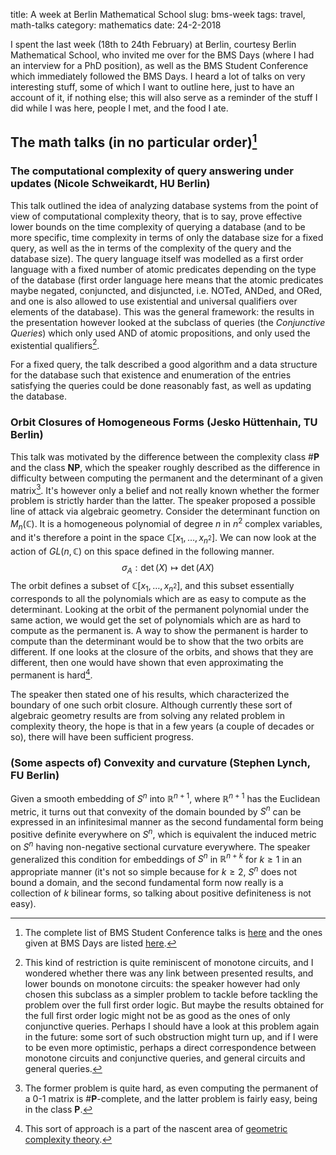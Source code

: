 title: A week at Berlin Mathematical School
slug: bms-week
tags: travel, math-talks
category: mathematics
date: 24-2-2018

I spent the last week (18th to 24th February) at Berlin, courtesy Berlin Mathematical School,
who invited me over for the BMS Days (where I had an interview for a PhD position), as well
as the BMS Student Conference which immediately followed the BMS Days. I heard a lot of talks
on very interesting stuff, some of which I want to outline here, just to have an account of it,
if nothing else; this will also serve as a reminder of the stuff I did while I was here, people
I met, and the food I ate.

## The math talks (in no particular order)[^1]

### The computational complexity of query answering under updates (Nicole Schweikardt, HU Berlin)
This talk outlined the idea of analyzing database systems from the point of view
of computational complexity theory, that is to say, prove effective lower bounds on
the time complexity of querying a database (and to be more specific, time complexity
in terms of only the database size for a fixed query, as well as the in terms of the
complexity of the query and the database size). The query language itself was modelled as
a first order language with a fixed number of atomic predicates depending on the type 
of the database (first order language here means that the atomic predicates maybe negated,
conjuncted, and disjuncted, i.e. NOTed, ANDed, and ORed, and one is also allowed to use
existential and universal qualifiers over elements of the database). This was the general
framework: the results in the presentation however looked at the subclass of queries
(the *Conjunctive Queries*) which
only used AND of atomic propositions, and only used the existential qualifiers[^2].

For a fixed query, the talk described a good algorithm and a data structure for the
database such that existence and enumeration of the entries satisfying the queries could
be done reasonably fast, as well as updating the database. 

### Orbit Closures of Homogeneous Forms (Jesko Hüttenhain, TU Berlin)
This talk was motivated by the difference between the complexity class \#**P** and the
class **NP**, which the speaker roughly described as the difference in difficulty between
computing the permanent and the determinant of a given matrix[^3]. It's however only a belief
and not really known whether the former problem is strictly harder than the latter. The speaker
proposed a possible line of attack via algebraic geometry. Consider the determinant function on
$M_n(\mathbb{C})$. It is a homogeneous polynomial of degree $n$ in $n^2$ complex variables,
and it's therefore a point in the space $\mathbb{C}[x_1, \ldots, x_{n^2}]$. We can now look
at the action of $GL(n, \mathbb{C})$ on this space defined in the following manner.
$$\sigma_A: \det(X) \mapsto \det(AX)$$
The orbit defines a subset of $\mathbb{C}[x_1, \ldots, x_{n^2}]$, and this subset essentially
corresponds to all the polynomials which are as easy to compute as the determinant. Looking
at the orbit of the permanent polynomial under the same action, we would get the set of polynomials
which are as hard to compute as the permanent is. A way to show the permanent is harder to compute than
the determinant would be to show that the two orbits are different. If one looks at the closure
of the orbits, and shows that they are different, then one would have shown that even approximating
the permanent is hard[^4].

The speaker then stated one of his results, which characterized the boundary of one such orbit
closure. Although currently these sort of algebraic geometry results are from solving any related
problem in complexity theory, the hope is that in a few years (a couple of decades or so), there will
have been sufficient progress.

### (Some aspects of) Convexity and curvature (Stephen Lynch, FU Berlin)
Given a smooth embedding of $S^n$ into $\mathbb{R}^{n+1}$, where $\mathbb{R}^{n+1}$ has the
Euclidean metric, it turns out that convexity of the domain bounded by $S^n$ can be expressed
in an infinitesimal manner as the second fundamental form being positive definite everywhere
on $S^n$, which is equivalent the induced metric on $S^n$ having non-negative sectional curvature
everywhere. The speaker generalized this condition for embeddings of $S^n$ in $\mathbb{R}^{n+k}$
for $k \geq 1$ in an appropriate manner (it's not so simple because for $k \geq 2$, $S^n$ does not
bound a domain, and the second fundamental form now really is a collection of $k$ bilinear forms,
so talking about positive definiteness is not easy).



[^1]: The complete list of BMS Student Conference talks is
	[here](https://bmsstudconf.github.io/2018/talks.html) and the ones given
	at BMS Days are listed [here](https://www.math-berlin.de/academics/bms-days).
[^2]: This kind of restriction is quite reminiscent of monotone circuits, and I wondered
	whether there was any link between presented results, and lower bounds on monotone
	circuits: the speaker however had only chosen this subclass as a simpler problem to tackle
	before tackling the problem over the full first order logic. But maybe the results obtained
	for the full first order logic might not be as good as the ones of only conjunctive queries.
	Perhaps I should have a look at this problem again in the future: some sort of such obstruction
	might turn up, and if I were to be even more optimistic, perhaps a direct correspondence between
	monotone circuits and conjunctive queries, and general circuits and general queries.
[^3]: The former problem is quite hard, as even computing the permanent of a 0-1 matrix is \#**P**-complete,
	and the latter problem is fairly easy, being in the class **P**.
[^4]: This sort of approach is a part of the nascent area of [geometric complexity theory](https://en.wikipedia.org/wiki/Geometric_complexity_theory).
